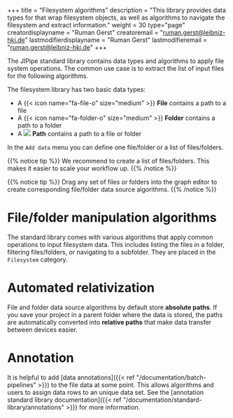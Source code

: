+++
title = "Filesystem algorithms"
description = "This library provides data types for that wrap filesystem objects, as well as algorithms to navigate the filesystem and extract information."
weight = 30
type="page"
creatordisplayname = "Ruman Gerst"
creatoremail = "ruman.gerst@leibniz-hki.de"
lastmodifierdisplayname = "Ruman Gerst"
lastmodifieremail = "ruman.gerst@leibniz-hki.de"
+++

The JIPipe standard library contains data types and algorithms to apply file system operations.
The common use case is to extract the list of input files for the following algorithms.

The filesystem library has two basic data types:

* A {{< icon name="fa-file-o" size="medium" >}} **File** contains a path to a file
* A {{< icon name="fa-folder-o" size="medium" >}} **Folder** contains a path to a folder
* A <img class="inline-image" src="/img/icons/path.png" /> **Path** contains a path to a file or folder

In the `Add data` menu you can define one file/folder or a list of files/folders.

{{% notice tip %}}
We recommend to create a list of files/folders. This makes it easier to scale your workflow up.
{{% /notice %}}

{{% notice tip %}}
Drag any set of files or folders into the graph editor to create corresponding file/folder data source algorithms.
{{% /notice %}}

# File/folder manipulation algorithms

The standard library comes with various algorithms that apply common operations to
input filesystem data. This includes listing the files in a folder,
filtering files/folders, or navigating to a subfolder.
They are placed in the `Filesystem` category.

# Automated relativization

File and folder data source algorithms by default store **absolute paths**.
If you save your project in a parent folder where the data is stored, the paths
are automatically converted into **relative paths** that make data transfer between
devices easier.

# Annotation

It is helpful to add [data annotations]({{< ref "/documentation/batch-pipelines" >}}) to the file data at some point.
This allows algorithms and users to assign data rows to an unique data set.
See the [annotation standard library documentation]({{< ref "/documentation/standard-library/annotations" >}}) for more information.

